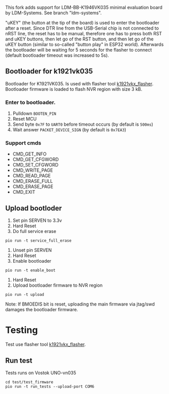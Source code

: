 This fork adds support for LDM-BB-K1946VK035 minimal evaluation board by LDM-Systems. See branch "ldm-systems".

"uKEY" (the button at the tip of the board) is used to enter the bootloader after a reset. Since DTR line from the USB-Serial chip is not connected to nRST line, the reset has to be manual, therefore one has to press both RST and uKEY buttons, then let go of the RST button, and then let go of the uKEY button (similar to so-called "button play" in ESP32 world). Afterwards the bootloader will be waiting for 5 seconds for the flasher to connect (default bootloader timeout was increased to 5s).

## Bootloader for k1921vk035
Bootloader for K1921VK035. Is used with flasher tool [k1921vkx_flasher](https://github.com/DCVostok/k1921vkx_flasher). Bootloader firmware is loaded to flash NVR region with size 3 kB. 

### Enter to bootloader.
1. Pulldown `BOOTEN_PIN`
2. Reset MCU
3. Send byte `0x7F` to `UART0` before timeout occurs (by default is `500ms`)
4. Wait answer `PACKET_DEVICE_SIGN` (by default is `0x7EA3`)
### Support cmds
* CMD_GET_INFO
* CMD_GET_CFGWORD
* CMD_SET_CFGWORD
* CMD_WRITE_PAGE
* CMD_READ_PAGE
* CMD_ERASE_FULL
* CMD_ERASE_PAGE
* CMD_EXIT
## Upload bootloder

1. Set pin SERVEN to 3.3v
2. Hard Reset 
3. Do full service erase
```
pio run -t service_full_erase
```
1. Unset pin SERVEN
2. Hard Reset
3. Enable bootloader
```
pio run -t enable_boot
```
1. Hard Reset
2. Upload bootloader firmware to NVR region
```
pio run -t upload
```

Note: If BMOEDIS bit is reset, uploading the main firmware via jtag/swd damages the bootloader firmware.

# Testing
Test use flasher tool [k1921vkx_flasher](https://github.com/DCVostok/k1921vkx_flasher).

## Run test 
Tests runs on Vostok UNO-vn035
 ```
 cd test/test_firmware
 pio run -t run_tests --upload-port COM6
 ```

